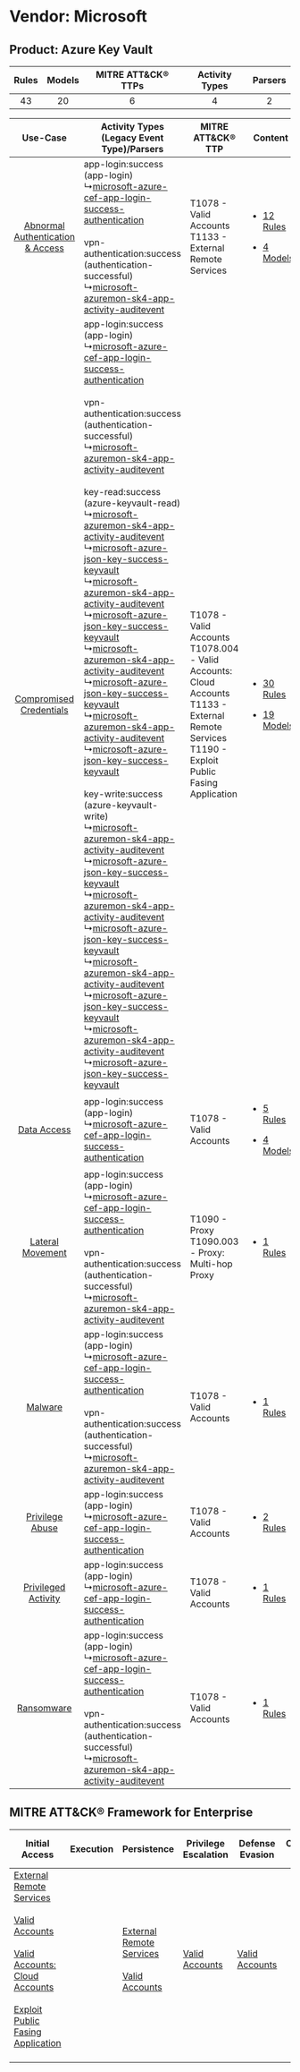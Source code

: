 Vendor: Microsoft
=================
Product: Azure Key Vault
------------------------
| Rules | Models | MITRE ATT&CK® TTPs | Activity Types | Parsers |
|:-----:|:------:|:------------------:|:--------------:|:-------:|
|  43   |   20   |         6          |       4        |    2    |

|    Use-Case    | Activity Types (Legacy Event Type)/Parsers    | MITRE ATT&CK® TTP    | Content    |
|:----:| ---- | ---- | ---- |
| [Abnormal Authentication & Access](../../../UseCases/uc_abnormal_authentication_&_access.md) |  app-login:success (app-login)<br> ↳[microsoft-azure-cef-app-login-success-authentication](Ps/pC_microsoftazurecefapploginsuccessauthentication.md)<br><br> vpn-authentication:success (authentication-successful)<br> ↳[microsoft-azuremon-sk4-app-activity-auditevent](Ps/pC_microsoftazuremonsk4appactivityauditevent.md)<br>    | T1078 - Valid Accounts<br>T1133 - External Remote Services<br>    | [<ul><li>12 Rules</li></ul><ul><li>4 Models</li></ul>](RM/r_m_microsoft_azure_key_vault_Abnormal_Authentication_&_Access.md) |
|          [Compromised Credentials](../../../UseCases/uc_compromised_credentials.md)          |  app-login:success (app-login)<br> ↳[microsoft-azure-cef-app-login-success-authentication](Ps/pC_microsoftazurecefapploginsuccessauthentication.md)<br><br> vpn-authentication:success (authentication-successful)<br> ↳[microsoft-azuremon-sk4-app-activity-auditevent](Ps/pC_microsoftazuremonsk4appactivityauditevent.md)<br><br> key-read:success (azure-keyvault-read)<br> ↳[microsoft-azuremon-sk4-app-activity-auditevent](Ps/pC_microsoftazuremonsk4appactivityauditevent.md)<br> ↳[microsoft-azure-json-key-success-keyvault](Ps/pC_microsoftazurejsonkeysuccesskeyvault.md)<br> ↳[microsoft-azuremon-sk4-app-activity-auditevent](Ps/pC_microsoftazuremonsk4appactivityauditevent.md)<br> ↳[microsoft-azure-json-key-success-keyvault](Ps/pC_microsoftazurejsonkeysuccesskeyvault.md)<br> ↳[microsoft-azuremon-sk4-app-activity-auditevent](Ps/pC_microsoftazuremonsk4appactivityauditevent.md)<br> ↳[microsoft-azure-json-key-success-keyvault](Ps/pC_microsoftazurejsonkeysuccesskeyvault.md)<br> ↳[microsoft-azuremon-sk4-app-activity-auditevent](Ps/pC_microsoftazuremonsk4appactivityauditevent.md)<br> ↳[microsoft-azure-json-key-success-keyvault](Ps/pC_microsoftazurejsonkeysuccesskeyvault.md)<br><br> key-write:success (azure-keyvault-write)<br> ↳[microsoft-azuremon-sk4-app-activity-auditevent](Ps/pC_microsoftazuremonsk4appactivityauditevent.md)<br> ↳[microsoft-azure-json-key-success-keyvault](Ps/pC_microsoftazurejsonkeysuccesskeyvault.md)<br> ↳[microsoft-azuremon-sk4-app-activity-auditevent](Ps/pC_microsoftazuremonsk4appactivityauditevent.md)<br> ↳[microsoft-azure-json-key-success-keyvault](Ps/pC_microsoftazurejsonkeysuccesskeyvault.md)<br> ↳[microsoft-azuremon-sk4-app-activity-auditevent](Ps/pC_microsoftazuremonsk4appactivityauditevent.md)<br> ↳[microsoft-azure-json-key-success-keyvault](Ps/pC_microsoftazurejsonkeysuccesskeyvault.md)<br> ↳[microsoft-azuremon-sk4-app-activity-auditevent](Ps/pC_microsoftazuremonsk4appactivityauditevent.md)<br> ↳[microsoft-azure-json-key-success-keyvault](Ps/pC_microsoftazurejsonkeysuccesskeyvault.md)<br> | T1078 - Valid Accounts<br>T1078.004 - Valid Accounts: Cloud Accounts<br>T1133 - External Remote Services<br>T1190 - Exploit Public Fasing Application<br> | [<ul><li>30 Rules</li></ul><ul><li>19 Models</li></ul>](RM/r_m_microsoft_azure_key_vault_Compromised_Credentials.md)         |
|    [Data Access](../../../UseCases/uc_data_access.md)    |  app-login:success (app-login)<br> ↳[microsoft-azure-cef-app-login-success-authentication](Ps/pC_microsoftazurecefapploginsuccessauthentication.md)<br>    | T1078 - Valid Accounts<br>    | [<ul><li>5 Rules</li></ul><ul><li>4 Models</li></ul>](RM/r_m_microsoft_azure_key_vault_Data_Access.md)    |
|    [Lateral Movement](../../../UseCases/uc_lateral_movement.md)    |  app-login:success (app-login)<br> ↳[microsoft-azure-cef-app-login-success-authentication](Ps/pC_microsoftazurecefapploginsuccessauthentication.md)<br><br> vpn-authentication:success (authentication-successful)<br> ↳[microsoft-azuremon-sk4-app-activity-auditevent](Ps/pC_microsoftazuremonsk4appactivityauditevent.md)<br>    | T1090 - Proxy<br>T1090.003 - Proxy: Multi-hop Proxy<br>    | [<ul><li>1 Rules</li></ul>](RM/r_m_microsoft_azure_key_vault_Lateral_Movement.md)    |
|    [Malware](../../../UseCases/uc_malware.md)    |  app-login:success (app-login)<br> ↳[microsoft-azure-cef-app-login-success-authentication](Ps/pC_microsoftazurecefapploginsuccessauthentication.md)<br><br> vpn-authentication:success (authentication-successful)<br> ↳[microsoft-azuremon-sk4-app-activity-auditevent](Ps/pC_microsoftazuremonsk4appactivityauditevent.md)<br>    | T1078 - Valid Accounts<br>    | [<ul><li>1 Rules</li></ul>](RM/r_m_microsoft_azure_key_vault_Malware.md)    |
|    [Privilege Abuse](../../../UseCases/uc_privilege_abuse.md)    |  app-login:success (app-login)<br> ↳[microsoft-azure-cef-app-login-success-authentication](Ps/pC_microsoftazurecefapploginsuccessauthentication.md)<br>    | T1078 - Valid Accounts<br>    | [<ul><li>2 Rules</li></ul>](RM/r_m_microsoft_azure_key_vault_Privilege_Abuse.md)    |
|    [Privileged Activity](../../../UseCases/uc_privileged_activity.md)    |  app-login:success (app-login)<br> ↳[microsoft-azure-cef-app-login-success-authentication](Ps/pC_microsoftazurecefapploginsuccessauthentication.md)<br>    | T1078 - Valid Accounts<br>    | [<ul><li>1 Rules</li></ul>](RM/r_m_microsoft_azure_key_vault_Privileged_Activity.md)    |
|    [Ransomware](../../../UseCases/uc_ransomware.md)    |  app-login:success (app-login)<br> ↳[microsoft-azure-cef-app-login-success-authentication](Ps/pC_microsoftazurecefapploginsuccessauthentication.md)<br><br> vpn-authentication:success (authentication-successful)<br> ↳[microsoft-azuremon-sk4-app-activity-auditevent](Ps/pC_microsoftazuremonsk4appactivityauditevent.md)<br>    | T1078 - Valid Accounts<br>    | [<ul><li>1 Rules</li></ul>](RM/r_m_microsoft_azure_key_vault_Ransomware.md)    |

MITRE ATT&CK® Framework for Enterprise
--------------------------------------
| Initial Access                                                                                                                                                                                                                                                                                                                | Execution | Persistence                                                                                                                                      | Privilege Escalation                                                | Defense Evasion                                                     | Credential Access | Discovery | Lateral Movement | Collection | Command and Control                                                                                                                       | Exfiltration | Impact |
| ----------------------------------------------------------------------------------------------------------------------------------------------------------------------------------------------------------------------------------------------------------------------------------------------------------------------------- | --------- | ------------------------------------------------------------------------------------------------------------------------------------------------ | ------------------------------------------------------------------- | ------------------------------------------------------------------- | ----------------- | --------- | ---------------- | ---------- | ----------------------------------------------------------------------------------------------------------------------------------------- | ------------ | ------ |
| [External Remote Services](https://attack.mitre.org/techniques/T1133)<br><br>[Valid Accounts](https://attack.mitre.org/techniques/T1078)<br><br>[Valid Accounts: Cloud Accounts](https://attack.mitre.org/techniques/T1078/004)<br><br>[Exploit Public Fasing Application](https://attack.mitre.org/techniques/T1190)<br><br> |           | [External Remote Services](https://attack.mitre.org/techniques/T1133)<br><br>[Valid Accounts](https://attack.mitre.org/techniques/T1078)<br><br> | [Valid Accounts](https://attack.mitre.org/techniques/T1078)<br><br> | [Valid Accounts](https://attack.mitre.org/techniques/T1078)<br><br> |                   |           |                  |            | [Proxy: Multi-hop Proxy](https://attack.mitre.org/techniques/T1090/003)<br><br>[Proxy](https://attack.mitre.org/techniques/T1090)<br><br> |              |        |